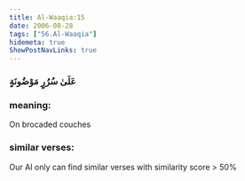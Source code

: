 ```yaml
---
title: Al-Waaqia:15
date: 2006-08-28
tags: ["56.Al-Waaqia"]
hidemeta: true 
ShowPostNavLinks: true 
---
```

### عَلَىٰ سُرُرٍ مَوْضُونَةٍ
### meaning: 
On brocaded couches
### similar verses: 

Our AI only can find similar verses with similarity score > 50% 




